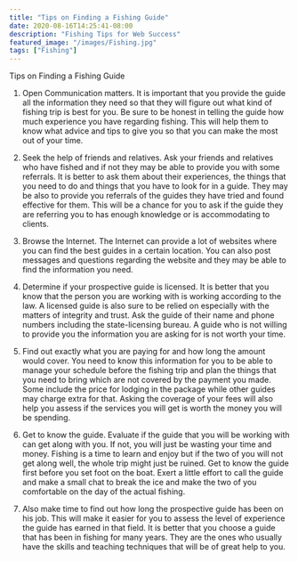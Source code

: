 ```yaml
---
title: "Tips on Finding a Fishing Guide"
date: 2020-08-16T14:25:41-08:00
description: "Fishing Tips for Web Success"
featured_image: "/images/Fishing.jpg"
tags: ["Fishing"]
---
```


Tips on Finding a Fishing Guide 

1. Open Communication matters. It is important that you provide the guide all the information they need so that they will figure out what kind of fishing trip is best for you. Be sure to be honest in telling the guide how much experience you have regarding fishing. This will help them to know what advice and tips to give you so that you can make the most out of your time.

2. Seek the help of friends and relatives. Ask your friends and relatives who have fished and if not they may be able to provide you with some referrals. It is better to ask them about their experiences, the things that you need to do and things that you have to look for in a guide. They may be also to provide you referrals of the guides they have tried and found effective for them. This will be a chance for you to ask if the guide they are referring you to has enough knowledge or is accommodating to clients.

3. Browse the Internet. The Internet can provide a lot of websites where you can find the best guides in a certain location. You can also post messages and questions regarding the website and they may be able to find the information you need.

4. Determine if your prospective guide is licensed. It is better that you know that the person you are working with is working according to the law. A licensed guide is also sure to be relied on especially with the matters of integrity and trust. Ask the guide of their name and phone numbers including the state-licensing bureau. A guide who is not willing to provide you the information you are asking for is not worth your time.

5. Find out exactly what you are paying for and how long the amount would cover. You need to know this information for you to be able to manage your schedule before the fishing trip and plan the things that you need to bring which are not covered by the payment you made. Some include the price for lodging in the package while other guides may charge extra for that. Asking the coverage of your fees will also help you assess if the services you will get is worth the money you will be spending.

6. Get to know the guide. Evaluate if the guide that you will be working with can get along with you. If not, you will just be wasting your time and money. Fishing is a time to learn and enjoy but if the two of you will not get along well, the whole trip might just be ruined. Get to know the guide first before you set foot on the boat. Exert a little effort to call the guide and make a small chat to break the ice and make the two of you comfortable on the day of the actual fishing.

7. Also make time to find out how long the prospective guide has been on his job. This will make it easier for you to assess the level of experience the guide has earned in that field. It is better that you choose a guide that has been in fishing for many years. They are the ones who usually have the skills and teaching techniques that will be of great help to you.

